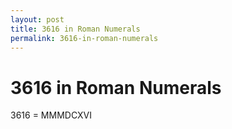 ```yaml
---
layout: post
title: 3616 in Roman Numerals
permalink: 3616-in-roman-numerals
---
```


# 3616 in Roman Numerals

3616 = MMMDCXVI

